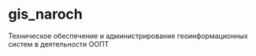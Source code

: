 # gis_naroch
Техническое обеспечение и администрирование геоинформационных систем в деятельности ООПТ
